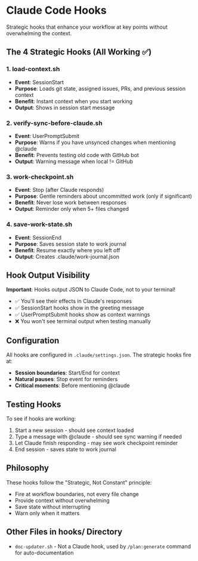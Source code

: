 # Claude Code Hooks

Strategic hooks that enhance your workflow at key points without overwhelming the context.

## The 4 Strategic Hooks (All Working ✅)

### 1. load-context.sh 
- **Event**: SessionStart
- **Purpose**: Loads git state, assigned issues, PRs, and previous session context
- **Benefit**: Instant context when you start working
- **Output**: Shows in session start message

### 2. verify-sync-before-claude.sh
- **Event**: UserPromptSubmit
- **Purpose**: Warns if you have unsynced changes when mentioning @claude
- **Benefit**: Prevents testing old code with GitHub bot
- **Output**: Warning message when local != GitHub

### 3. work-checkpoint.sh
- **Event**: Stop (after Claude responds)
- **Purpose**: Gentle reminders about uncommitted work (only if significant)
- **Benefit**: Never lose work between responses
- **Output**: Reminder only when 5+ files changed

### 4. save-work-state.sh
- **Event**: SessionEnd
- **Purpose**: Saves session state to work journal
- **Benefit**: Resume exactly where you left off
- **Output**: Creates .claude/work-journal.json

## Hook Output Visibility

**Important**: Hooks output JSON to Claude Code, not to your terminal!
- ✅ You'll see their effects in Claude's responses
- ✅ SessionStart hooks show in the greeting message
- ✅ UserPromptSubmit hooks show as context warnings
- ❌ You won't see terminal output when testing manually

## Configuration

All hooks are configured in `.claude/settings.json`. The strategic hooks fire at:
- **Session boundaries**: Start/End for context
- **Natural pauses**: Stop event for reminders
- **Critical moments**: Before mentioning @claude

## Testing Hooks

To see if hooks are working:
1. Start a new session - should see context loaded
2. Type a message with @claude - should see sync warning if needed
3. Let Claude finish responding - may see work checkpoint reminder
4. End session - saves state to work journal

## Philosophy

These hooks follow the "Strategic, Not Constant" principle:
- Fire at workflow boundaries, not every file change
- Provide context without overwhelming
- Save state without interrupting
- Warn only when it matters

## Other Files in hooks/ Directory

- `doc-updater.sh` - Not a Claude hook, used by `/plan:generate` command for auto-documentation